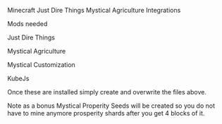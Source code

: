 Minecraft Just Dire Things Mystical Agriculture Integrations

Mods needed

Just Dire Things

Mystical Agriculture

Mystical Customization

KubeJs

Once these are installed simply create and overwrite the files above.

Note as a bonus Mystical Properity Seeds will be created so you do not have to mine anymore prosperity shards after you get 4 blocks of it.
